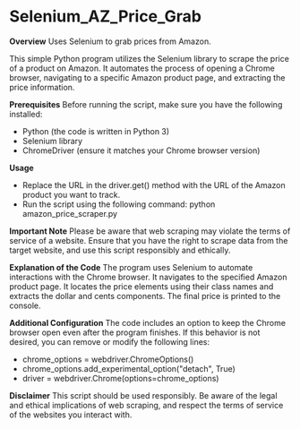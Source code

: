# Selenium_AZ_Price_Grab

**Overview**
Uses Selenium to grab prices from Amazon.

This simple Python program utilizes the Selenium library to scrape the price of a product on Amazon. It automates the process of opening a Chrome browser, navigating to a specific Amazon product page, and extracting the price information.

**Prerequisites**
Before running the script, make sure you have the following installed:
- Python (the code is written in Python 3)
- Selenium library
- ChromeDriver (ensure it matches your Chrome browser version)

**Usage**
- Replace the URL in the driver.get() method with the URL of the Amazon product you want to track.
- Run the script using the following command: python amazon_price_scraper.py

**Important Note**
Please be aware that web scraping may violate the terms of service of a website. Ensure that you have the right to scrape data from the target website, and use this script responsibly and ethically.

**Explanation of the Code**
The program uses Selenium to automate interactions with the Chrome browser.
It navigates to the specified Amazon product page.
It locates the price elements using their class names and extracts the dollar and cents components.
The final price is printed to the console.

**Additional Configuration**
The code includes an option to keep the Chrome browser open even after the program finishes. If this behavior is not desired, you can remove or modify the following lines:
- chrome_options = webdriver.ChromeOptions()
- chrome_options.add_experimental_option("detach", True)
- driver = webdriver.Chrome(options=chrome_options)

**Disclaimer**
This script should be used responsibly. Be aware of the legal and ethical implications of web scraping, and respect the terms of service of the websites you interact with.
